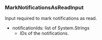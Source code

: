 ### MarkNotificationsAsReadInput
Input required to mark notifications as read.

- notificationIds: list of System.Strings
  - IDs of the notifications.
